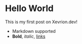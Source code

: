 # Hello World

This is my first post on Xevrion.dev!  

- Markdown supported  
- **Bold**, *italic*, [links](https://example.com)
